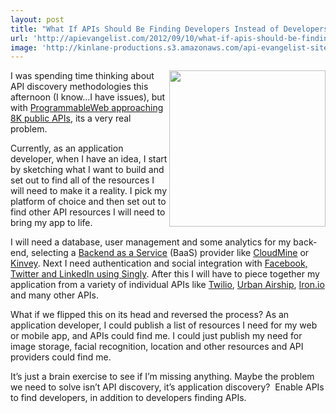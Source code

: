 ```yaml
---
layout: post
title: "What If APIs Should Be Finding Developers Instead of Developers Discovering APIs?"
url: 'http://apievangelist.com/2012/09/10/what-if-apis-should-be-finding-developers-instead-of-developers-discovering-apis/'
image: 'http://kinlane-productions.s3.amazonaws.com/api-evangelist-site/blog/API-Upside.png'
---
```


<img class="c1" src="https://s3.amazonaws.com/kinlane-productions/api-evangelist/API-Upside.png" alt="" width="250" align="right" />

I was spending time thinking about API discovery methodologies this afternoon (I know...I have issues), but with [ProgrammableWeb approaching 8K public APIs][1], its a very real problem.

Currently, as an application developer, when I have an idea, I start by sketching what I want to build and set out to find all of the resources I will need to make it a reality. I pick my platform of choice and then set out to find other API resources I will need to bring my app to life.

I will need a database, user management and some analytics for my back-end, selecting a [Backend as a Service][2] (BaaS) provider like [CloudMine][3] or [Kinvey][4]. Next I need authentication and social integration with [Facebook, Twitter and LinkedIn using Singly][5]. After this I will have to piece together my application from a variety of individual APIs like [Twilio][6], [Urban Airship][7], [Iron.io][8] and many other APIs.

What if we flipped this on its head and reversed the process? As an application developer, I could publish a list of resources I need for my web or mobile app, and APIs could find me. I could just publish my need for image storage, facial recognition, location and other resources and API providers could find me.

It’s just a brain exercise to see if I’m missing anything. Maybe the problem we need to solve isn’t API discovery, it’s application discovery?  Enable APIs to find developers, in addition to developers finding APIs.

   [1]: http://www.programmableweb.com/ (ProgrammableWeb approaching 8K public APIs)
   [2]: http://apievangelist.com/2012/08/22/mobile-backend-as-a-service-roundup-and-the-future-of-web-apis/ (Backend as a Service)
   [3]: https://cloudmine.me/ (CloudMine)
   [4]: http://www.kinvey.com/ (Kinvey)
   [5]: http://www.singly.com (Facebook, Twitter and LinkedIn using Singly)
   [6]: http://www.twilio.com/ (Twilio)
   [7]: http://urbanairship.com/ (Urban Airship)
   [8]: http://Iron.io (Iron.io)
